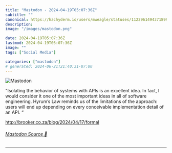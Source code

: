 ```yaml
---
title: "Mastodon - 2024-04-19T05:07:36Z"
subtitle: ""
canonical: https://hachyderm.io/users/mweagle/statuses/112296149437189918
description:
image: "/images/mastodon.png"

date: 2024-04-19T05:07:36Z
lastmod: 2024-04-19T05:07:36Z
image: ""
tags: ["Social Media"]

categories: ["mastodon"]
# generated: 2024-06-21T21:40:31-07:00
---
```

![Mastodon](/images/mastodon.png)

<p>&quot;Isolating the behavior of systems with APIs is an excellent idea. In fact, I would consider it one of the most important ideas in all of software engineering. Hyrum’s Law reminds us of the limitations of the approach: users will end up depending on every conceivable implementation detail of an API. “</p><p><a href="http://brooker.co.za/blog/2024/04/17/formal" target="_blank" rel="nofollow noopener noreferrer" translate="no"><span class="invisible">http://</span><span class="ellipsis">brooker.co.za/blog/2024/04/17/</span><span class="invisible">formal</span></a></p>


###### [Mastodon Source 🐘](https://hachyderm.io/@mweagle/112296149437189918)

___
